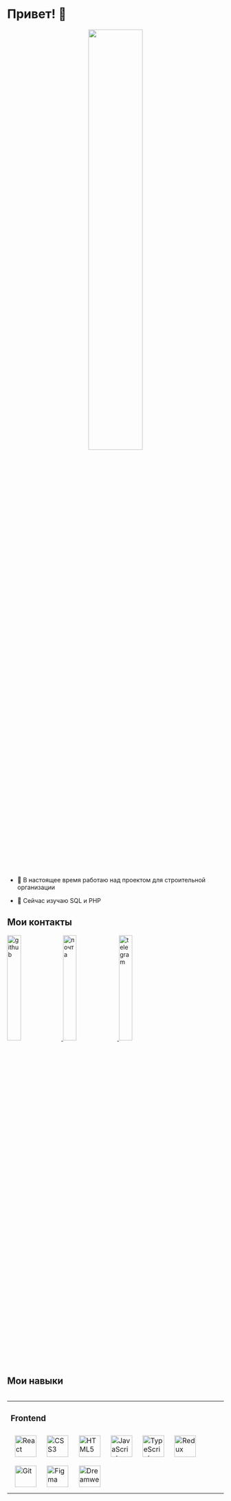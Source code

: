 <h1>Привет! 👋</h1>
<div align="center">
 
<div align="center">
<img src="https://sun9-24.userapi.com/impg/VzVUDRp2x4OYZIXmBiME8XIujMgwygoQeeYyQA/JD_oR_xqjEE.jpg?size=1917x783&quality=95&sign=ea9996aa9a39099cd63e7290d51b15ac&type=album" align="center" style="width: 50%" />
  
  </div>
  
  
  <div align="left">

- 🔭 В настоящее время работаю над проектом для строительной организации  
  
- 🌱 Сейчас изучаю SQL и PHP  
  
  
</div>
  
 <h2 align="left">Мои контакты</h2> 
   
<div align="left" >
	
 <a href="https://github.com/AlionaKulikova" target="_blank">
<img src=https://sun9-25.userapi.com/impg/wLWdS6lrR99IVPQl_D708D866fKifnrJMSXfNA/iOQdcX50CuE.jpg?size=624x120&quality=95&sign=c49595002418745e49a0c72c2dd85f2f&type=album alt=github   style="width: 25%" />
</a>
	
<a href="mailto:alionakulikova888@yandex.ru"  target="_blank">
<img src="https://sun9-64.userapi.com/impg/OsyaqQX7-CESzacbrL0Y9qMQWPhQbmW_wZefbQ/XmUjX9eCKTs.jpg?size=624x120&quality=95&sign=3b5526958682fb2c82fcf0202c2292cb&type=album" alt=почта  style="width: 25%"> 
</a> 

 <a href="https://t.me/AlionaVladimirovna"  target="_blank">
	<img src="https://sun9-34.userapi.com/impg/_kq_P8CAy_YB60F0rsQFGyWaYXvl_JM6JlEnng/NtVd6q5rh5o.jpg?size=624x120&quality=95&sign=d27d77c945802db3affa50d1f378e020&type=album"   alt=telegram  style="width: 25%" />
</a>
 
	
</div> 


  

  
  <br/>
  

 <h2  align="left" >Мои навыки</h2> 
<table align="left"><tr><td valign="top" width="33%">



### Frontend  
<div align="left">  
<a href="https://reactjs.org/" target="_blank"><img style="margin: 10px" src="https://profilinator.rishav.dev/skills-assets/react-original-wordmark.svg" alt="React" height="50" /></a>  
<a href="https://www.w3schools.com/css/" target="_blank"><img style="margin: 10px" src="https://profilinator.rishav.dev/skills-assets/css3-original-wordmark.svg" alt="CSS3" height="50" /></a>  
<a href="https://en.wikipedia.org/wiki/HTML5" target="_blank"><img style="margin: 10px" src="https://profilinator.rishav.dev/skills-assets/html5-original-wordmark.svg" alt="HTML5" height="50" /></a>  
<a href="https://www.javascript.com/" target="_blank"><img style="margin: 10px" src="https://profilinator.rishav.dev/skills-assets/javascript-original.svg" alt="JavaScript" height="50" /></a>  
<a href="https://www.typescriptlang.org/" target="_blank"><img style="margin: 10px" src="https://profilinator.rishav.dev/skills-assets/typescript-original.svg" alt="TypeScript" height="50" /></a>  
<a href="https://redux.js.org/" target="_blank"><img style="margin: 10px" src="https://profilinator.rishav.dev/skills-assets/redux-original.svg" alt="Redux" height="50" /></a>  
<a href="https://github.com/" target="_blank"><img style="margin: 10px" src="https://profilinator.rishav.dev/skills-assets/git-scm-icon.svg" alt="Git" height="50" /></a>  
<a href="https://www.figma.com/" target="_blank"><img style="margin: 10px" src="https://profilinator.rishav.dev/skills-assets/figma-icon.svg" alt="Figma" height="50" /></a>  
<a href="https://www.adobe.com/in/products/dreamweaver.html" target="_blank"><img style="margin: 10px" src="https://profilinator.rishav.dev/skills-assets/adobedreamweaver.png" alt="Dreamweaver " height="50" /></a>  
</div>
</table>  

<br/>  


